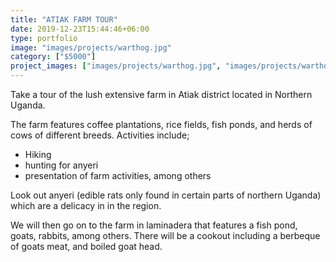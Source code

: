 ```yaml
---
title: "ATIAK FARM TOUR"
date: 2019-12-23T15:44:46+06:00
type: portfolio
image: "images/projects/warthog.jpg"
category: ["$5000"]
project_images: ["images/projects/warthog.jpg", "images/projects/warthog.jpg"]
---
```


Take a tour of the lush extensive farm in Atiak district located in Northern 
Uganda.

The farm features coffee plantations, rice fields, fish ponds, and herds of cows
of different breeds. Activities include;

- Hiking
- hunting for anyeri
- presentation of farm activities, among others

Look out anyeri (edible rats only found in certain parts of northern Uganda) which are a delicacy in 
in the region.

We will then go on to the farm in laminadera that features a fish pond, goats,
rabbits, among others. There will be a cookout including a berbeque of goats meat,
and boiled goat head.
